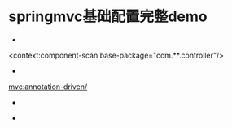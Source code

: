 springmvc基础配置完整demo
===
<?xml version="1.0" encoding="UTF-8"?>
<beans xmlns="http://www.springframework.org/schema/beans"
xmlns:xsi="http://www.w3.org/2001/XMLSchema-instance"
xmlns:context="http://www.springframework.org/schema/context"
xmlns:mvc="http://www.springframework.org/schema/mvc"
xsi:schemaLocation="http://www.springframework.org/schema/beans http://www.springframework.org/schema/beans/spring-beans.xsd http://www.springframework.org/schema/context http://www.springframework.org/schema/context/spring-context.xsd http://www.springframework.org/schema/mvc http://www.springframework.org/schema/mvc/spring-mvc.xsd">

* <!-- 对于注解的handler可以单个配置，实际开发中建议组件扫描 -->
<context:component-scan base-package="com.**.controller"/>

* <!-- mvc注解驱动，代替注解映射器和适配器 -->
<mvc:annotation-driven/>

* <!-- 视图解析器 -解析jsp视图，默认使用jstl标签 -->
<bean class="org.springframework.web.servlet.view.InternalResourceViewResolver">
<!-- 配置jsp路径的前缀 -->
<!--<property name="prefix" value="/"/>-->
<property name="prefix" value="/WEB-INF/jsp/"/>
<!-- 配置jsp路径的后缀 -->
<property name="suffix" value=".jsp"/>
</bean>

* <!--SpringMVC上传文件时，需要配置MultipartResolver处理器-->
<bean id="multipartResolver" class="org.springframework.web.multipart.commons.CommonsMultipartResolver">
<property name="defaultEncoding" value="UTF-8" />
<!-- 指定所上传文件的总大小不能超过200KB。注意maxUploadSize属性的限制不是针对单个文件，而是所有文件的容量之和 -->
<property name="maxUploadSize" value="200000"/>
<!-- 指定上传文件的临时路径 -->
<!-- <property name="uploadTempDir" value="uploadTempDirectory" /> -->
</bean>
</beans>
